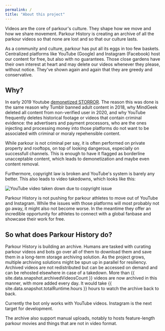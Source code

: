 ```yaml
---
permalink: /
title: "About this project"
---
```


Videos are the core of parkour's culture. They shape how we move and how we share movement. Parkour History is creating an archive of all the parkour videos so that none are lost and so that our culture lasts.

As a community and culture, parkour has put all its eggs in too few baskets. Centralized platforms like YouTube (Google) and Instagram (Facebook) host our content for free, but also with no guarantees. Those close gardens have their own interest at heart and may delete our videos whenever they please, without notice. They've shown again and again that they are greedy and conservative.

## Why?

In early 2019 Youtube [demonetized STORROR](https://www.youtube.com/watch?v=Z-fTJ2UWJ4I). The reason this was done is the same reason why Tumblr banned adult content in 2018, why MindGeek deleted all content from non-verified user in 2020, and why YouTube frequently deletes historical footage or videos that contain criminal evidence: the advertisers and payment processors, who are the ones injecting and processing money into those platforms do not want to be associated with criminal or moraly repehensible content.

While parkour is not criminal per say, it is often performed on private property and rooftops, on top of looking dangerous, especially on successfull channels. This is enough to have it flagged as borderline unacceptable content, which leads to demonetization and maybe even content removal.

Furthermore, copyright law is broken and YouTube's system is barely any better. This also leads to video takedowns, which looks like this:

![YouTube video taken down due to copyright issue](/assets/images/blocked_copyright.png)

Parkour History is not pushing for parkour athletes to move out of YouTube and Instagram. While the issues with those platforms will most probably not go away, it might also not become worse. In the meantime they offer an incredible opportunity for athletes to connect with a global fanbase and showcase their work for free.

## So what does Parkour History do?

Parkour History is building an archive. Humans are tasked with curating parkour videos and bots go over all of them to download them and save them in a long-term storage archiving solution. As the project grows, multiple archiving solutions might be spun up in parallel for resiliency. Archived videos are not redistributed but can be accessed on demand and can be rehosted elsewhere in case of a takedown. More than {{ site.data.snapshot.archivedVideosCount }} videos are now archived in this manner, with more added every day. It would take {{ site.data.snapshot.totalRuntime.hours }} hours to watch the archive back to back.

Currently the bot only works with YouTube videos. Instagram is the next target for development.

The archive also support manual uploads, notably to hosts feature-length parkour movies and things that are not in video format.
